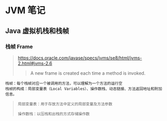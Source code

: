 # JVM 笔记

## Java 虚拟机栈和栈帧

### **栈帧 Frame**  

> https://docs.oracle.com/javase/specs/jvms/se8/html/jvms-2.html#jvms-2.6
>
> >A new frame is created each time a method is invoked. 

````
栈帧：每个栈帧对应一个被调用的方法，可以理解为一个方法的运行空
栈帧的构成：局部变量表（Local Variables）、操作数栈、动态链接、方法返回地址和附加信息。
````

> ````
> 局部变量表：用于存放方法中定义的局部变量及方法参数
> ````
>
> ````
> 操作数栈：以压栈和出栈的方式存储操作数
> ````

